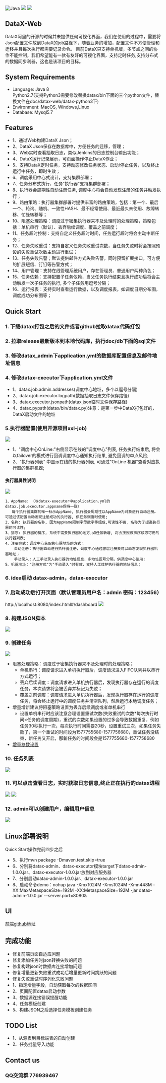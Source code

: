 ![Java](https://woolson.gitee.io/npmer-badge/Java-555555-1.8-44cc11-check-ffffff-square-gradient-shadow.svg)
![](https://img.shields.io/badge/springboot-2.1.4.RELEASE-red.svg)
![](https://img.shields.io/badge/qq%E7%BE%A4-776939467-green.svg)

## DataX-Web

DataX阿里的开源的时候并未提供任何可视化界面，我们在使用的过程中，需要将Json配置文件放到DataX的job路径下，随着业务的增加，配置文件不方便管理和迁移并且每次执行都需要记录命令。
目前DataX只支持单机版，多节点之间的协作不能控制，我们希望能有一款有友好的可视化界面，支持定时任务,支持分布式的数据同步利器，这也是该项目的目标。

## System Requirements

- Language: Java 8<br>
  Python2.7(支持Python3需要修改替换datax/bin下面的三个python文件，替换文件在doc/datax-web/datax-python3下)
- Environment: MacOS, Windows,Linux
- Database: Mysql5.7



## Features

- 1、通过Web构建DataX Json；
- 2、DataX Json保存在数据库中，方便任务的迁移，管理；
- 3、Web实时查看抽取日志，类似Jenkins的日志控制台输出功能；
- 4、DataX运行记录展示，可页面操作停止DataX作业；
- 5、支持DataX定时任务，支持动态修改任务状态、启动/停止任务，以及终止运行中任务，即时生效；
- 6、调度采用中心式设计，支持集群部署；
- 7、任务分布式执行，任务"执行器"支持集群部署；
- 8、执行器会周期性自动注册任务, 调度中心将会自动发现注册的任务并触发执行；
- 9、路由策略：执行器集群部署时提供丰富的路由策略，包括：第一个、最后一个、轮询、随机、一致性HASH、最不经常使用、最近最久未使用、故障转移、忙碌转移等；
- 10、阻塞处理策略：调度过于密集执行器来不及处理时的处理策略，策略包括：单机串行（默认）、丢弃后续调度、覆盖之前调度；
- 11、任务超时控制：支持自定义任务超时时间，任务运行超时将会主动中断任务；
- 12、任务失败重试：支持自定义任务失败重试次数，当任务失败时将会按照预设的失败重试次数主动进行重试；
- 13、任务失败告警；默认提供邮件方式失败告警，同时预留扩展接口，可方便的扩展短信、钉钉等告警方式；
- 14、用户管理：支持在线管理系统用户，存在管理员、普通用户两种角色；
- 15、任务依赖：支持配置子任务依赖，当父任务执行结束且执行成功后将会主动触发一次子任务的执行, 多个子任务用逗号分隔；
- 16、运行报表：支持实时查看运行数据，以及调度报表，如调度日期分布图，调度成功分布图等；

## Quick Start

### 1. 下载datax打包之后的文件或者github拉取datax代码打包

### 2. 拉取release最新版本到本地代码库，执行doc/db下面的sql文件

### 3. 修改datax_admin下application.yml的数据库配置信息及邮件地址信息

### 4. 修改datax-executor下application.yml文件

- 1、datax.job.admin.addresses(调度中心地址，多个以逗号分隔)
- 2、datax.job.executor.logpath(数据抽取日志文件保存路径)
- 3、datax.executor.jsonpath(datax json临时文件保存路径)
- 4、datax.pypath(datax/bin/datax.py)注意：是第一步中DataX打包好的，DataX启动文件的地址

### 5.执行器配置(使用开源项目xxl-job)
![](https://github.com/WeiYe-Jing/datax-web/blob/master/doc/img/executor.png)
- 1、"调度中心OnLine:"右侧显示在线的"调度中心"列表, 任务执行结束后, 将会以failover的模式进行回调调度中心通知执行结果, 避免回调的单点风险;
- 2、"执行器列表" 中显示在线的执行器列表, 可通过"OnLine 机器"查看对应执行器的集群机器;
#### 执行器属性说明
![](https://github.com/WeiYe-Jing/datax-web/blob/master/doc/img/add_executor.png)
```
1、AppName: （与datax-executor中application.yml的datax.job.executor.appname保持一致）
   每个执行器集群的唯一标示AppName, 执行器会周期性以AppName为对象进行自动注册。可通过该配置自动发现注册成功的执行器, 供任务调度时使用;
2、名称: 执行器的名称, 因为AppName限制字母数字等组成,可读性不强, 名称为了提高执行器的可读性;
3、排序: 执行器的排序, 系统中需要执行器的地方,如任务新增, 将会按照该排序读取可用的执行器列表;
4、注册方式：调度中心获取执行器地址的方式；
    自动注册：执行器自动进行执行器注册，调度中心通过底层注册表可以动态发现执行器机器地址；
    手动录入：人工手动录入执行器的地址信息，多地址逗号分隔，供调度中心使用；
5、机器地址："注册方式"为"手动录入"时有效，支持人工维护执行器的地址信息；
```
                     
### 6. idea启动 datax-admin，datax-executor

### 7. 启动成功后打开页面（默认管理员用户名：admin 密码：123456）
http://localhost:8080/index.html#/dashboard
![](https://github.com/WeiYe-Jing/datax-web/blob/master/doc/img/dashboard.png)

### 8. 构建JSON脚本
![](https://github.com/WeiYe-Jing/datax-web/blob/master/doc/img/build.png)

### 9. 创建任务
![](https://github.com/WeiYe-Jing/datax-web/blob/master/doc/img/add_job.png)

- 阻塞处理策略：调度过于密集执行器来不及处理时的处理策略；
    - 单机串行：调度请求进入单机执行器后，调度请求进入FIFO队列并以串行方式运行；
    - 丢弃后续调度：调度请求进入单机执行器后，发现执行器存在运行的调度任务，本次请求将会被丢弃并标记为失败；
    - 覆盖之前调度：调度请求进入单机执行器后，发现执行器存在运行的调度任务，将会终止运行中的调度任务并清空队列，然后运行本地调度任务；
- 增量增新建议将阻塞策略设置为丢弃后续调度或者单机串行
    - 设置单机串行时应该注意合理设置重试次数(失败重试的次数*每次执行时间<任务的调度周期)，重试的次数如果设置的过多会导致数据重复，例如任务30秒执行一次，每次执行时间需要20秒，设置重试三次，如果任务失败了，第一个重试的时间段为1577755680-1577756680，重试任务没结束，新任务又开启，那新任务的时间段会是1577755680-1577758680
- [增量参数设置](https://github.com/WeiYe-Jing/datax-web/blob/master/doc/datax-web/%E5%8A%A8%E6%80%81%E5%8F%82%E6%95%B0%E5%AE%8C%E6%88%90%E5%A2%9E%E9%87%8F%E6%8A%BD%E5%8F%96.md
)
### 10. 任务列表
![](https://github.com/WeiYe-Jing/datax-web/blob/master/doc/img/job.png)

### 11. 可以点击查看日志，实时获取日志信息,终止正在执行的datax进程
![](https://github.com/WeiYe-Jing/datax-web/blob/master/doc/img/job_log.png)
![](https://github.com/WeiYe-Jing/datax-web/blob/master/doc/img/log_detail.png)

### 12. admin可以创建用户，编辑用户信息
![](https://github.com/WeiYe-Jing/datax-web/blob/master/doc/img/user.png)

## Linux部署说明
Quick Start操作完前四步之后
- 5、执行mvn package -Dmaven.test.skip=true 
- 6、分别将datax-admin、datax-executor模块target下datax-admin-1.0.0.jar、datax-executor-1.0.0.jar放到对应服务器
- 7、分别启动datax-admin-1.0.0.jar、datax-executor-1.0.0.jar
- 8、启动命令demo：nohup java -Xmx1024M -Xms1024M -Xmn448M -XX:MaxMetaspaceSize=192M -XX:MetaspaceSize=192M -jar datax-admin-1.0.0.jar --server.port=8080&
## UI
[前端github地址](https://github.com/WeiYe-Jing/datax-vue-admin.git)

## 完成功能
- 修复前端页面自适应问题
- 修复添加任务时json转换失败的问题
- 修复构建json时数据库连接增加问题
- 修复增量更新失败重试成功后增量更新时间跳跃的问题
- 修复失败重试时序列化失败问题
- 1、指定增量字段，自动获取每次的数据区间
- 2、页面配置datax启动参数
- 3、数据源连接错误提醒功能
- 4、任务模板创建
- 5、构建JSON之后选择任务模板创建任务
## TODO List
- 1、从源表到目标端表的自动创建
- 2、任务批量导入功能


## Contact us

### QQ交流群 776939467
